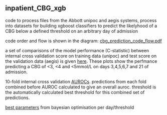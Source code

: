 ## inpatient_CBG_xgb

code to process files from the Abbott unipoc and aegis systems, process into datasets for building xgboost classifiers to predict the likelyhood of a CBG below a defined threshold on an arbitrary day of admission

code order and flow is shown in the diagram: [cbg_prediction_code_flow.pdf](https://github.com/csainsbury/inpatient_CBG_xgb/blob/main/cbg_prediction_code_flow.pdf)

a set of comparisons of the model performance (C-statistic) between internal cross validation score on training data (unipoc) and test score on the validation data (aegis) is given [here](https://github.com/csainsbury/inpatient_CBG_xgb/blob/main/CBG_performance.pdf). These plots show the perfmance predicting a CBG of <3, <4 and <5mmol/L on days 3,4,5,6,7 and 21 of admission.

10-fold internal cross validation [AUROCs](https://github.com/csainsbury/inpatient_CBG_xgb/tree/main/unipoc_model_auroc_threshold). predictions from each fold combined before AUROC calculated to give an overall auroc. threshold is the automatically calculated best threshold for this combined set of predictions.

[best parameters](https://github.com/csainsbury/inpatient_CBG_xgb/tree/main/unipoc_model_best_params) from bayesian optimisation per day/threshold
